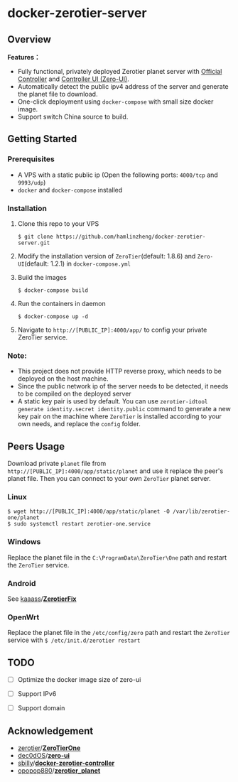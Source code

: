 # docker-zerotier-server

## Overview

**Features：**

- Fully functional, privately deployed Zerotier planet server with [Official Controller](https://github.com/zerotier/ZeroTierOne) and [Controller UI (Zero-UI)](https://github.com/dec0dOS/zero-ui).
- Automatically detect the public ipv4 address of the server and generate the planet file to download.
- One-click deployment using `docker-compose` with small size docker image.
- Support switch China source to build.



## Getting Started

### Prerequisites

- A VPS with a static public ip (Open the following ports: `4000/tcp` and `9993/udp`)
- `docker` and `docker-compose` installed

### Installation

1. Clone this repo to your VPS

   ```shell
   $ git clone https://github.com/hamlinzheng/docker-zerotier-server.git
   ```

2. Modify the installation version of `ZeroTier`(default: 1.8.6) and `Zero-UI`(default: 1.2.1) in `docker-compose.yml`

3. Build the images

   ```shell
   $ docker-compose build
   ```

4. Run the containers in daemon

   ```shell
   $ docker-compose up -d
   ```

5. Navigate to `http://[PUBLIC_IP]:4000/app/` to config your private ZeroTier service.

### Note:

- This project does not provide HTTP reverse proxy, which needs to be deployed on the host machine.
- Since the public network ip of the server needs to be detected, it needs to be compiled on the deployed server
- A static key pair is used by default. You can use `zerotier-idtool generate identity.secret identity.public` command to generate a new key pair on the machine where `ZeroTier` is installed according to your own needs, and replace the `config` folder.



## Peers Usage

Download private `planet` file from `http://[PUBLIC_IP]:4000/app/static/planet` and use it replace the peer's planet file. Then you can connect to your own `ZeroTier` planet server.

### Linux

```shell
$ wget http://[PUBLIC_IP]:4000/app/static/planet -O /var/lib/zerotier-one/planet
$ sudo systemctl restart zerotier-one.service
```

### Windows

Replace the planet file in the `C:\ProgramData\ZeroTier\One` path and restart the `ZeroTier` service.

### Android

See [kaaass](https://github.com/kaaass)/**[ZerotierFix](https://github.com/kaaass/ZerotierFix)**

### OpenWrt

Replace the planet file in the `/etc/config/zero` path and restart the `ZeroTier` service with `$ /etc/init.d/zerotier restart`



## TODO

- [ ] Optimize the docker image size of zero-ui
- [ ] Support IPv6
- [ ] Support domain



## Acknowledgement

- [zerotier](https://github.com/zerotier)/**[ZeroTierOne](https://github.com/zerotier/ZeroTierOne)**
- [dec0dOS](https://github.com/dec0dOS)/**[zero-ui](https://github.com/dec0dOS/zero-ui)**
- [sbilly](https://github.com/sbilly)/**[docker-zerotier-controller](https://github.com/sbilly/docker-zerotier-controller)**
- [opopop880](https://gitee.com/opopop880)/**[zerotier_planet](https://gitee.com/opopop880/zerotier_planet)**







